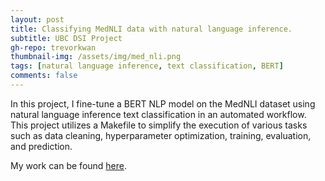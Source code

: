 ```yaml
---
layout: post
title: Classifying MedNLI data with natural language inference.
subtitle: UBC DSI Project
gh-repo: trevorkwan
thumbnail-img: /assets/img/med_nli.png
tags: [natural language inference, text classification, BERT]
comments: false
---
```


In this project, I fine-tune a BERT NLP model on the MedNLI dataset using natural language inference text classification in an automated workflow. This project utilizes a Makefile to simplify the execution of various tasks such as data cleaning, hyperparameter optimization, training, evaluation, and prediction.

My work can be found [here](https://github.com/trevorkwan/MedNLI-BERT-Text-Classification).
